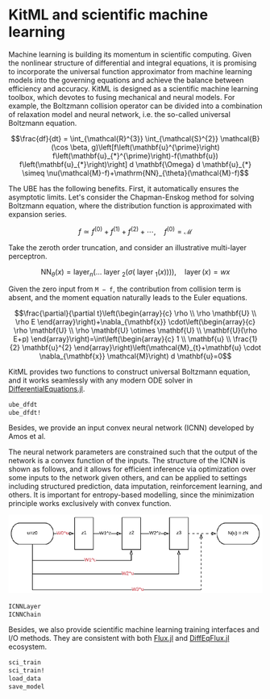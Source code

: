 # KitML and scientific machine learning

Machine learning is building its momentum in scientific computing.
Given the nonlinear structure of differential and integral equations, it is promising to incorporate the universal function approximator from machine learning models into the governing equations and achieve the balance between efficiency and accuracy.
KitML is designed as a scientific machine learning toolbox, which devotes to fusing mechanical and neural models.
For example, the Boltzmann collision operator can be divided into a combination of relaxation model and neural network, i.e. the so-called universal Boltzmann equation.
```math
\frac{df}{dt} = \int_{\mathcal{R}^{3}} \int_{\mathcal{S}^{2}} \mathcal{B}(\cos \beta, g)\left[f\left(\mathbf{u}^{\prime}\right) f\left(\mathbf{u}_{*}^{\prime}\right)-f(\mathbf{u}) f\left(\mathbf{u}_{*}\right)\right] d \mathbf{\Omega} d \mathbf{u}_{*} \simeq \nu(\mathcal{M}-f)+\mathrm{NN}_{\theta}(\mathcal{M}-f)
```
The UBE has the following benefits. 
First, it automatically ensures the asymptotic limits. 
Let's consider the Chapman-Enskog method for solving Boltzmann equation, where the distribution function is approximated with expansion series.
```math
f \simeq f^{(0)}+f^{(1)}+f^{(2)}+\cdots, \quad f^{(0)}=\mathcal{M}
```
Take the zeroth order truncation, and consider an illustrative multi-layer perceptron.
```math
\mathrm{NN}_{\theta}(x)=\operatorname{layer}_{n}\left(\ldots \text { layer }_{2}\left({\sigma}\left(\text { layer }_{1}(x)\right)\right)\right), \quad \operatorname{layer}(x)=w x
```
Given the zero input from ``M − f``, the contribution from collision term is absent, and the moment equation naturally leads to the Euler equations.
```math
\frac{\partial}{\partial t}\left(\begin{array}{c}
\rho \\
\rho \mathbf{U} \\
\rho E
\end{array}\right)+\nabla_{\mathbf{x}} \cdot\left(\begin{array}{c}
\rho \mathbf{U} \\
\rho \mathbf{U} \otimes \mathbf{U} \\
\mathbf{U}(\rho E+p)
\end{array}\right)=\int\left(\begin{array}{c}
1 \\
\mathbf{u} \\
\frac{1}{2} \mathbf{u}^{2}
\end{array}\right)\left(\mathcal{M}_{t}+\mathbf{u} \cdot \nabla_{\mathbf{x}} \mathcal{M}\right) d \mathbf{u}=0
```

KitML provides two functions to construct universal Boltzmann equation, and it works seamlessly with any modern ODE solver in [DifferentialEquations.jl](https://github.com/SciML/DifferentialEquations.jl).
```@docs
ube_dfdt
ube_dfdt!
```

Besides, we provide an input convex neural network (ICNN) developed by Amos et al.

The neural network parameters are constrained such that the output of the network is a convex function of the inputs. 
The structure of the ICNN is shown as follows, and it allows for efficient inference via optimization over some inputs to the network given others, and can be applied to settings including structured prediction, data imputation, reinforcement learning, and others. 
It is important for entropy-based modelling, since the minimization principle works exclusively with convex function.

![](./assets/icnn.png)

```@docs
ICNNLayer
ICNNChain
```
Besides, we also provide scientific machine learning training interfaces and I/O methods.
They are consistent with both [Flux.jl](https://github.com/FluxML/Flux.jl) and [DiffEqFlux.jl](https://github.com/SciML/DiffEqFlux.jl) ecosystem.

```@docs
sci_train
sci_train!
load_data
save_model
```